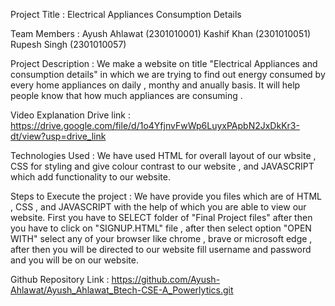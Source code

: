Project Title : Electrical Appliances Consumption Details

Team Members : Ayush Ahlawat (2301010001)
               Kashif Khan (2301010051)
               Rupesh Singh (2301010057)

Project Description : We make a website on title "Electrical Appliances and consumption details" in which we are trying to find out energy consumed by every home appliances
                      on daily , monthy and anually basis. It will help people know that how much appliances are consuming .              

Video Explanation Drive link : https://drive.google.com/file/d/1o4YfjnvFwWp6LuyxPApbN2JxDkKr3-dt/view?usp=drive_link     

Technologies Used : We have used HTML for overall layout of our wbsite , CSS for styling and give colour contrast to our website , and JAVASCRIPT which add functionality 
                    to our website.

Steps to Execute the project : We have provide you files which are of HTML , CSS , and JAVASCRIPT with the help of which you are able to view our website. First you have to 
                               SELECT folder of "Final Project files" after then you have to click on "SIGNUP.HTML" file , after then select option "OPEN WITH" select any of 
                               your browser like chrome , brave or microsoft edge , after then you will be directed to our website fill username and password and you will be on 
                               our website.                    

Github Repository Link : https://github.com/Ayush-Ahlawat/Ayush_Ahlawat_Btech-CSE-A_Powerlytics.git               
            
